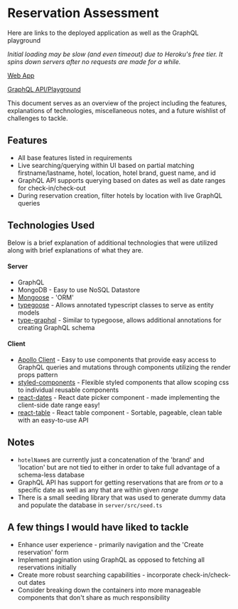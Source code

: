 
Reservation Assessment
===============================
Here are links to the deployed application as well as the GraphQL playground

*Initial loading may be slow (and even timeout) due to Heroku's free tier. It spins down servers after no requests are made for a while.*

[Web App](https://reservations-client-qbolt.herokuapp.com/)

[GraphQL API/Playground](https://reservations-api-qbolt.herokuapp.com/)

This document serves as an overview of the project including the features, explanations of technologies, miscellaneous notes, and a future wishlist of challenges to tackle.

## Features
* All base features listed in requirements
* Live searching/querying within UI based on partial matching firstname/lastname, hotel, location, hotel brand, guest name, and id
* GraphQL API supports querying based on dates as well as date ranges for check-in/check-out
* During reservation creation, filter hotels by location with live GraphQL queries

## Technologies Used

Below is a brief explanation of additional technologies that were utilized along with brief explanations of what they are.

#### Server
* GraphQL
* MongoDB - Easy to use NoSQL Datastore
* [Mongoose](https://mongoosejs.com/docs/) - 'ORM'
* [typegoose](https://github.com/szokodiakos/typegoose) - Allows annotated typescript classes to serve as entity models
* [type-graphql](https://typegraphql.ml/) - Similar to typegoose, allows additional annotations for creating GraphQL schema

#### Client
* [Apollo Client](https://www.apollographql.com/) - Easy to use components that provide easy access to GraphQL queries and mutations through components utilizing the render props pattern
* [styled-components](https://www.styled-components.com/) - Flexible styled components that allow scoping css to individual reusable components
* [react-dates](https://github.com/airbnb/react-dates) - React date picker component - made implementing the client-side date range easy!
* [react-table](https://www.npmjs.com/package/react-table) - React table component - Sortable, pageable, clean table with an easy-to-use API

## Notes
* `hotelName`s are currently just a concatenation of the 'brand' and 'location' but are not tied to either in order to take full advantage of a schema-less database
* GraphQL API has support for getting reservations that are from *or* to a specific date as well as any that are within given *range*
* There is a small seeding library that was used to generate dummy data and populate the database in `server/src/seed.ts`

## A few things I would have liked to tackle

* Enhance user experience - primarily navigation and the 'Create reservation' form
* Implement pagination using GraphQL as opposed to fetching all reservations initially
* Create more robust searching capabilities - incorporate check-in/check-out dates
* Consider breaking down the containers into more manageable components that don't share as much responsibility

